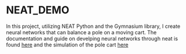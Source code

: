 # NEAT_DEMO
In this project, utilizing NEAT Python and the Gymnasium library, I create neural networks that can balance a pole on a moving cart. 
The documentation and guide on develping neural networks through neat is found [here](https://neat-python.readthedocs.io/en/latest/neat_overview.html) and the simulation of the pole cart [here](https://gymnasium.farama.org/)
